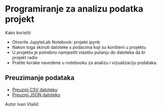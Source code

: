 # Programiranje za analizu podatka projekt

Kako koristiti
- Otvorite JupyteLab Notebook: projekt.ipynb
- Nakon toga skinuti datoteke s podacima koji su korišteni u projektu
- U projektu je potrebno namjestiti vlastitu putanju do datoteka da bi projekt radio
- Pratite korake navedene u notebooku za analizu i vizualizaciju podataka.

## Preuzimanje podataka

- [Preuzmi CSV datoteku](zamjena_projekta/datoteka.csv)
- [Preuzmi JSON datoteku](zamjena_projekta/datoteka.json)


Autor
Ivan Vlašić

